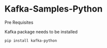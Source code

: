 # Kafka-Samples-Python

Pre Requisites

Kafka package needs to be installed

```
pip install kafka-python
```
